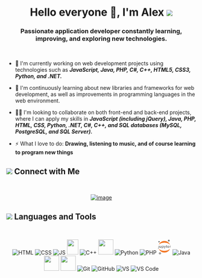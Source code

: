 <h1 align="center">Hello everyone 👋, I'm Alex  <img height="40" src="https://cdn3.emoji.gg/emojis/1261-hackerbongocat.gif"></h1>
<h3 align="center">Passionate application developer constantly learning, improving, and exploring new technologies.</h3>
<br>

- 🌟 I'm currently working on web development projects using technologies such as ***JavaScript, Java, PHP, C#, C++, HTML5, CSS3, Python, and .NET.***

- 💊 I'm continuously learning about new libraries and frameworks for web development, as well as improvements in programming languages in the web environment.

- 🐱‍💻 I'm looking to collaborate on both front-end and back-end projects, where I can apply my skills in ***JavaScript (including jQuery), Java, PHP, HTML, CSS, Python, .NET, C#, C++, and SQL databases (MySQL, PostgreSQL, and SQL Server).***

- ⚡ What I love to do: **Drawing, listening to music, and of course learning to program new things**

## <img src="https://media.giphy.com/media/LnQjpWaON8nhr21vNW/giphy.gif" width="25"><b> Connect with Me</b>

<br>
  
<div align="center">
  
  [![image](https://img.shields.io/badge/LinkedIn-0077B5?style=for-the-badge&logo=linkedin&logoColor=white)](https://www.linkedin.com/in/alex-fernandez-sanchez-b4522b298/)
  
</div>

## <img src="https://media2.giphy.com/media/QssGEmpkyEOhBCb7e1/giphy.gif?cid=ecf05e47a0n3gi1bfqntqmob8g9aid1oyj2wr3ds3mg700bl&rid=giphy.gif" width ="25"><b> Languages and Tools</b>
<br>

<p align="center">
  <!-- Programming languages -->
  <img src="https://user-images.githubusercontent.com/64439609/212556407-f122dc0e-901c-4df7-960f-29a3b52c5349.png" width="40" height="40" alt="HTML" />
  <img src="https://user-images.githubusercontent.com/64439609/212556203-47a51702-fec1-4275-bafb-6afdea15b092.png" width="40" height="40" alt="CSS" />
  <img src="https://user-images.githubusercontent.com/64439609/212556085-e6f8391a-6f25-43d5-8bfe-818167047cfb.png" width="40" height="40" alt="JS"/>
  <img src="https://cdn.jsdelivr.net/gh/devicons/devicon/icons/dotnetcore/dotnetcore-original.svg" width="30" height="40"/>
  <img src='https://github.com/sourabmaity/sourabmaity/blob/main/assets/logo/cpp.png'    width="40" height='40' alt="C++"/>
  <img src="https://user-images.githubusercontent.com/64439609/212555599-9b7ae14f-093a-41bf-8cb8-3cdefd418636.png" width="40" height="40" />
  <img src='https://github.com/sourabmaity/sourabmaity/blob/main/assets/logo/python.png' height='40' alt="Python"/>
   <img src="https://user-images.githubusercontent.com/64439609/212556864-5e9d0896-e1d7-4db0-981e-764c47d06f38.png" width="40" height="40" alt="PHP" />
  <img src = 'https://github.com/saumya66/saumya66/blob/main/assets/logo/jupy.png'       height='40'/>
  <img src='https://github.com/sourabmaity/sourabmaity/blob/main/assets/logo/java.png'   height='40' alt="Java"/>
  <img src="https://cdn.jsdelivr.net/gh/devicons/devicon/icons/bootstrap/bootstrap-plain.svg"  width="40" height='40'/> 
  <img src="https://cdn.jsdelivr.net/gh/devicons/devicon/icons/jquery/jquery-plain.svg"   width="40" height='40'/>
  
  <!-- Software I use -->
  <img src="https://user-images.githubusercontent.com/64439609/212556685-de9a7c04-31b0-43b6-af39-7c82ac13b321.png" width="40" height="40" alt="Git"/>
  <img src="https://user-images.githubusercontent.com/64439609/212556741-81407849-82c8-4926-854f-820e8a644375.png" width="40" height="40" alt="GitHub"/>
  <img src="https://user-images.githubusercontent.com/64439609/212556816-5f39489d-6cee-4f1c-997f-4d30a391287c.png" width="40" height="40" alt="VS"/>
  <img src="https://user-images.githubusercontent.com/64439609/212556802-77a65ec1-aa71-4272-b603-1a57d1914678.png" width="40" height="40" alt="VS Code"/>
</p>
